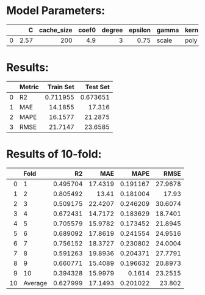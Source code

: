 # Model Parameters: 
|    |    C |   cache_size |   coef0 |   degree |   epsilon | gamma   | kernel   |   max_iter | shrinking   |   tol | verbose   |
|---:|-----:|-------------:|--------:|---------:|----------:|:--------|:---------|-----------:|:------------|------:|:----------|
|  0 | 2.57 |          200 |     4.9 |        3 |      0.75 | scale   | poly     |         -1 | True        | 0.001 | False     |

# Results: 
|    | Metric   |   Train Set |   Test Set |
|---:|:---------|------------:|-----------:|
|  0 | R2       |    0.711955 |   0.673651 |
|  1 | MAE      |   14.1855   |  17.316    |
|  2 | MAPE     |   16.1577   |  21.2875   |
|  3 | RMSE     |   21.7147   |  23.6585   |

# Results of 10-fold: 
|    | Fold    |       R2 |     MAE |     MAPE |    RMSE |
|---:|:--------|---------:|--------:|---------:|--------:|
|  0 | 1       | 0.495704 | 17.4319 | 0.191167 | 27.9678 |
|  1 | 2       | 0.805492 | 13.41   | 0.181004 | 17.93   |
|  2 | 3       | 0.509175 | 22.4207 | 0.246209 | 30.6074 |
|  3 | 4       | 0.672431 | 14.7172 | 0.183629 | 18.7401 |
|  4 | 5       | 0.705579 | 15.9782 | 0.173452 | 21.8945 |
|  5 | 6       | 0.689092 | 17.8619 | 0.241554 | 24.9516 |
|  6 | 7       | 0.756152 | 18.3727 | 0.230802 | 24.0004 |
|  7 | 8       | 0.591263 | 19.8936 | 0.204371 | 27.7791 |
|  8 | 9       | 0.660771 | 15.4089 | 0.196632 | 20.8973 |
|  9 | 10      | 0.394328 | 15.9979 | 0.1614   | 23.2515 |
| 10 | Average | 0.627999 | 17.1493 | 0.201022 | 23.802  |